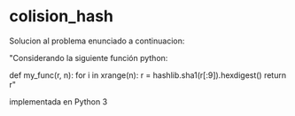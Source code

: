 # colision_hash

Solucion al problema enunciado a continuacion:

"Considerando la siguiente función python:

def my_func(r, n):
for i in xrange(n): r = hashlib.sha1(r[:9]).hexdigest()
return r"

implementada en Python 3
